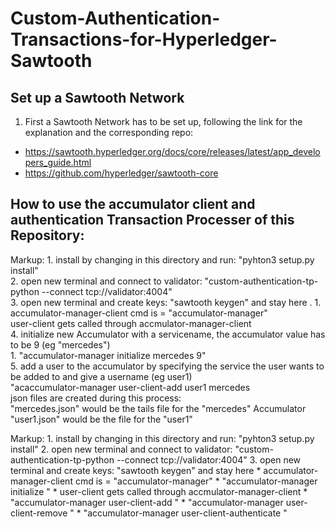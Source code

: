# Custom-Authentication-Transactions-for-Hyperledger-Sawtooth
## Set up a Sawtooth Network
1. First a Sawtooth Network has to be set up, following the link for the explanation and the corresponding repo:
* https://sawtooth.hyperledger.org/docs/core/releases/latest/app_developers_guide.html
* https://github.com/hyperledger/sawtooth-core  
## How to use the accumulator client and authentication Transaction Processer of this Repository: 
Markup: 1. install by changing in this directory and run: "pyhton3 setup.py install"  
2. open new terminal and connect to validator: "custom-authentication-tp-python --connect tcp://validator:4004"  
3. open new terminal and create keys: "sawtooth keygen" and stay here  .    1. accumulator-manager-client cmd is = "accumulator-manager"  
user-client gets called through accmulator-manager-client  
4. initialize new Accumulator with a servicename, the accumulator value has to be 9 (eg "mercedes")  
  	1. "accumulator-manager initialize mercedes 9"  
5. add a user to the accumulator by specifying the service the user wants to be added to and give a username (eg user1)  
"acaccumulator-manager user-client-add user1 mercedes  
json files are created during this process:  
"mercedes.json" would be the tails file for the "mercedes" Accumulator  
"user1.json" would be the file for the "user1" 


Markup: 1. install by changing in this directory and run: "pyhton3 setup.py install"
2. open new terminal and connect to validator: "custom-authentication-tp-python --connect tcp://validator:4004"
3. open new terminal and create keys: "sawtooth keygen" and stay here
    * accumulator-manager-client cmd is = "accumulator-manager"
        * "accumulator-manager initialize <servicename>"
    * user-client gets called through accmulator-manager-client
        * "accumulator-manager user-client-add <username> <servicename>"
        * "accumulator-manager user-client-remove <username> <servicename>"
        * "accumulator-manager user-client-authenticate <username> <servicename>"
